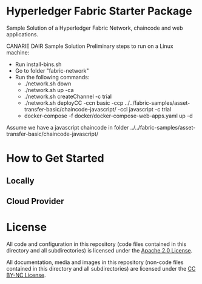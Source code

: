 # Hyperledger Fabric Starter Package
Sample Solution of a Hyperledger Fabric Network, chaincode and web applications.

CANARIE DAIR Sample Solution
Preliminary steps to run on a Linux machine:
- Run install-bins.sh
- Go to folder "fabric-network"
- Run the following commands:
  - ./network.sh down
  - ./network.sh up -ca
  - ./network.sh createChannel -c trial
  - ./network.sh deployCC -ccn basic -ccp ../../fabric-samples/asset-transfer-basic/chaincode-javascript/ -ccl javascript -c trial
  - docker-compose -f docker/docker-compose-web-apps.yaml up -d

Assume we have a javascript chaincode in folder ../../fabric-samples/asset-transfer-basic/chaincode-javascript/

# How to Get Started

## Locally

## Cloud Provider

# License

All code and configuration in this repository (code files contained in this directory and all subdirectories) is licensed under the [Apache 2.0 License](http://www.apache.org/licenses/LICENSE-2.0).

All documentation, media and images in this repository (non-code files contained in this directory and all subdirectories) are licensed under the [CC BY-NC License](https://creativecommons.org/licenses/by-nc/4.0/). 
